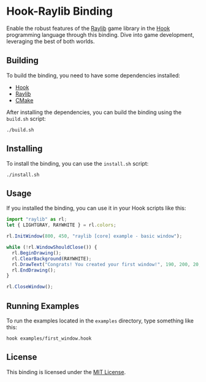 
# Hook-Raylib Binding

Enable the robust features of the [Raylib](https://www.raylib.com) game library in the [Hook](https://github.com/fabiosvm/hook-lang) programming language through this binding. Dive into game development, leveraging the best of both worlds.

## Building

To build the binding, you need to have some dependencies installed:

- [Hook](https://github.com/fabiosvm/hook-lang)
- [Raylib](https://www.raylib.com)
- [CMake](https://cmake.org)

After installing the dependencies, you can build the binding using the `build.sh` script:

```
./build.sh
```

## Installing

To install the binding, you can use the `install.sh` script:

```
./install.sh
```

## Usage

If you installed the binding, you can use it in your Hook scripts like this:

```js
import "raylib" as rl;
let { LIGHTGRAY, RAYWHITE } = rl.colors;

rl.InitWindow(800, 450, "raylib [core] example - basic window");

while (!rl.WindowShouldClose()) {
  rl.BeginDrawing();
  rl.ClearBackground(RAYWHITE);
  rl.DrawText("Congrats! You created your first window!", 190, 200, 20, LIGHTGRAY);
  rl.EndDrawing();
}

rl.CloseWindow();
```

## Running Examples

To run the examples located in the `examples` directory, type something like this:

```
hook examples/first_window.hook
```

## License

This binding is licensed under the [MIT License](LICENSE).
